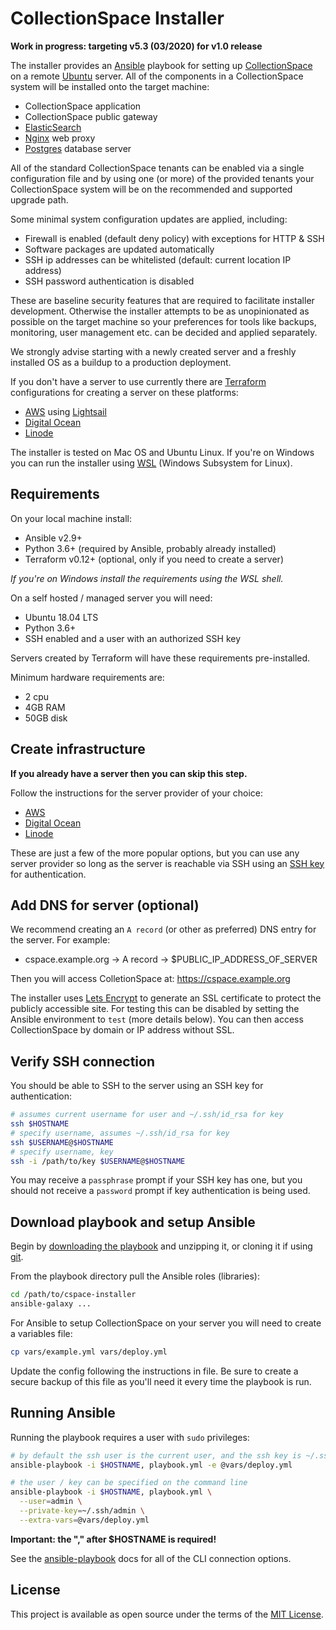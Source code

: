 # CollectionSpace Installer

**Work in progress: targeting v5.3 (03/2020) for v1.0 release**

The installer provides an [Ansible](#) playbook for setting up
[CollectionSpace](#) on a remote [Ubuntu](#) server. All of the
components in a CollectionSpace system will be installed onto the
target machine:

- CollectionSpace application
- CollectionSpace public gateway
- [ElasticSearch](#)
- [Nginx](#) web proxy
- [Postgres](#) database server

All of the standard CollectionSpace tenants can be enabled via a
single configuration file and by using one (or more) of the provided
tenants your CollectionSpace system will be on the recommended and
supported upgrade path.

Some minimal system configuration updates are applied, including:

- Firewall is enabled (default deny policy) with exceptions for HTTP & SSH
- Software packages are updated automatically
- SSH ip addresses can be whitelisted (default: current location IP address)
- SSH password authentication is disabled

These are baseline security features that are required to facilitate
installer development. Otherwise the installer attempts to be as
unopinionated as possible on the target machine so your preferences for
tools like backups, monitoring, user management etc. can be decided and
applied separately.

We strongly advise starting with a newly created server and a freshly
installed OS as a buildup to a production deployment.

If you don't have a server to use currently there are [Terraform](#)
configurations for creating a server on these platforms:

- [AWS](#) using [Lightsail](#)
- [Digital Ocean](#)
- [Linode](#)

The installer is tested on Mac OS and Ubuntu Linux. If you're on Windows
you can run the installer using [WSL](#) (Windows Subsystem for Linux).

## Requirements

On your local machine install:

- Ansible v2.9+
- Python 3.6+ (required by Ansible, probably already installed)
- Terraform v0.12+ (optional, only if you need to create a server)

*If you're on Windows install the requirements using the WSL shell.*

On a self hosted / managed server you will need:

- Ubuntu 18.04 LTS
- Python 3.6+
- SSH enabled and a user with an authorized SSH key

Servers created by Terraform will have these requirements
pre-installed.

Minimum hardware requirements are:

- 2 cpu
- 4GB RAM
- 50GB disk

## Create infrastructure

**If you already have a server then you can skip this step.**

Follow the instructions for the server provider of your choice:

- [AWS](#)
- [Digital Ocean](#)
- [Linode](cloud/linode/README.md)

These are just a few of the more popular options, but you can use
any server provider so long as the server is reachable via SSH
using an [SSH key](#) for authentication.

## Add DNS for server (optional)

We recommend creating an `A record` (or other as preferred) DNS entry
for the server. For example:

- cspace.example.org -> A record -> $PUBLIC_IP_ADDRESS_OF_SERVER

Then you will access ColletionSpace at: https://cspace.example.org

The installer uses [Lets Encrypt](#) to generate an SSL certificate
to protect the publicly accessible site. For testing this can be
disabled by setting the Ansible environment to `test` (more details
below). You can then access CollectionSpace by domain or IP address
without SSL.

## Verify SSH connection

You should be able to SSH to the server using an SSH key for
authentication:

```bash
# assumes current username for user and ~/.ssh/id_rsa for key
ssh $HOSTNAME
# specify username, assumes ~/.ssh/id_rsa for key
ssh $USERNAME@$HOSTNAME
# specify username, key
ssh -i /path/to/key $USERNAME@$HOSTNAME
```

You may receive a `passphrase` prompt if your SSH key has one, but
you should not receive a `password` prompt if key authentication is
being used.

## Download playbook and setup Ansible

Begin by [downloading the playbook](#) and unzipping it, or cloning it if
using [git](#).

From the playbook directory pull the Ansible roles (libraries):

```bash
cd /path/to/cspace-installer
ansible-galaxy ...
```

For Ansible to setup CollectionSpace on your server you will need to
create a variables file:

```bash
cp vars/example.yml vars/deploy.yml
```

Update the config following the instructions in file. Be sure to create
a secure backup of this file as you'll need it every time the playbook
is run.

## Running Ansible

Running the playbook requires a user with `sudo` privileges:

```bash
# by default the ssh user is the current user, and the ssh key is ~/.ssh/id_rsa
ansible-playbook -i $HOSTNAME, playbook.yml -e @vars/deploy.yml

# the user / key can be specified on the command line
ansible-playbook -i $HOSTNAME, playbook.yml \
  --user=admin \
  --private-key=~/.ssh/admin \
  --extra-vars=@vars/deploy.yml
```

**Important: the "," after $HOSTNAME is required!**

See the [ansible-playbook](https://docs.ansible.com/ansible/latest/cli/ansible-playbook.html)
docs for all of the CLI connection options.

## License

This project is available as open source under the terms of the
[MIT License](http://opensource.org/licenses/MIT).
